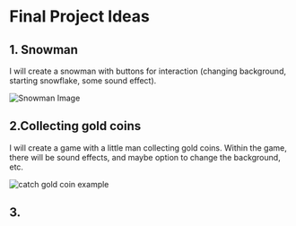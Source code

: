 # Final Project Ideas

## 1. Snowman
I will create a snowman with buttons for interaction (changing background, starting snowflake, some sound effect).

![Snowman Image](https://pan.baidu.com/s/1kVrGbJ5)


## 2.Collecting gold coins
I will create a game with a little man collecting gold coins. Within the game, there will be sound effects, and maybe option to change the background, etc. 

![catch gold coin example](https://www.google.com/url?sa=i&rct=j&q=&esrc=s&source=images&cd=&ved=0ahUKEwjxpabm677XAhUDOSYKHWkOClkQjRwIBw&url=http%3A%2F%2Fwww.4399.com%2Fflash%2F52237.htm&psig=AOvVaw1Z1Weds1M5VvYl7ZGg0qYx&ust=1510774948996773)

## 3. 
